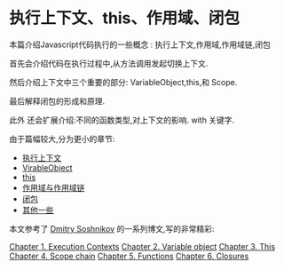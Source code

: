 # 执行上下文、this、作用域、闭包

本篇介绍Javascript代码执行的一些概念 : 执行上下文,作用域,作用域链,闭包

首先会介绍代码在执行过程中,从方法调用发起切换上下文.

然后介绍上下文中三个重要的部分: VariableObject,this,和 Scope.

最后解释闭包的形成和原理.

此外 还会扩展介绍:不同的函数类型,对上下文的影响. with 关键字.

由于篇幅较大,分为更小的章节:

* [执行上下文](./ExecuteContext.md)
* [VirableObject](./VariableObject.md)
* [this](./This.md)
* [作用域与作用域链](./Scope.md)
* [闭包](./Closure.md)
* [其他一些](./Extend.md)

本文参考了 [Dmitry Soshnikov](http://dmitrysoshnikov.com/) 的一系列博文,写的非常精彩:

[Chapter 1. Execution Contexts](http://dmitrysoshnikov.com/ecmascript/chapter-1-execution-contexts/)
[Chapter 2. Variable object](http://dmitrysoshnikov.com/ecmascript/chapter-2-variable-object/)
[Chapter 3. This](http://dmitrysoshnikov.com/ecmascript/chapter-3-this/)
[Chapter 4. Scope chain](http://dmitrysoshnikov.com/ecmascript/chapter-4-scope-chain/)
[Chapter 5. Functions](http://dmitrysoshnikov.com/ecmascript/chapter-5-functions/)
[Chapter 6. Closures](http://dmitrysoshnikov.com/ecmascript/chapter-6-closures/)
